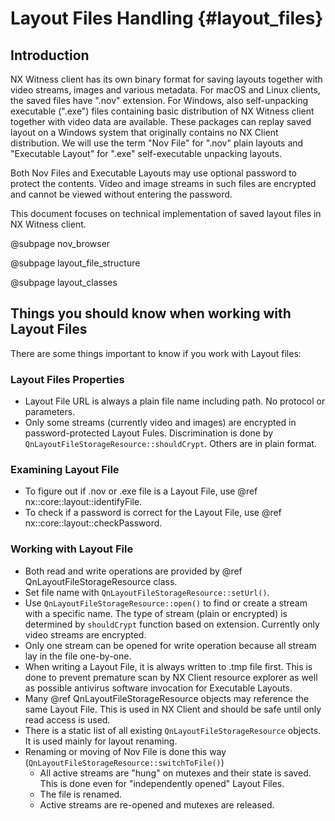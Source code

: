 # Layout Files Handling {#layout_files}

## Introduction
NX Witness client has its own binary format for saving layouts together with video streams, images and various metadata.
For macOS and Linux clients, the saved files have ".nov" extension. For Windows, also self-unpacking executable (".exe") files containing basic distribution of  NX Witness client together with video data are available. These packages can replay saved layout on a Windows system that originally contains no NX Client distribution.
We will use the term "Nov File" for ".nov" plain layouts and "Executable Layout" for ".exe" self-executable unpacking layouts.

Both Nov Files and Executable Layouts may use optional password to protect the contents. Video and image streams in such files are encrypted and cannot be viewed without entering the password.

This document focuses on technical implementation of saved layout files in NX Witness client. 

@subpage nov_browser

@subpage layout_file_structure

@subpage layout_classes


## Things you should know when working with Layout Files
There are some things important to know if you work with Layout files:

### Layout Files Properties
- Layout File URL is always a plain file name including path. No protocol or parameters.
- Only some streams (currently video and images) are encrypted in password-protected Layout Fules. Discrimination is done by `QnLayoutFileStorageResource::shouldCrypt`. Others are in plain format.

### Examining Layout File
- To figure out if .nov or .exe file is a Layout File, use @ref nx::core::layout::identifyFile.
- To check if a password is correct for the Layout File, use @ref nx::core::layout::checkPassword.

### Working with Layout File
- Both read and write operations are provided by @ref QnLayoutFileStorageResource class.
- Set file name with `QnLayoutFileStorageResource::setUrl()`. 
- Use `QnLayoutFileStorageResource::open()` to find or create a stream with a specific name. The type of stream (plain or encrypted) is determined by `shouldCrypt` function based on extension. Currently only video streams are encrypted.
- Only one stream can be opened for write operation because all stream lay in the file one-by-one.
- When writing a Layout File, it is always written to .tmp file first. This is done to prevent premature scan by NX Client resource explorer as well as possible antivirus software invocation for Executable Layouts.
- Many @ref QnLayoutFileStorageResource objects may reference the same Layout File. This is used in NX Client and should be safe until only read access is used.
- There is a static list of all existing `QnLayoutFileStorageResource` objects. It is used mainly for layout renaming.
- Renaming or moving of Nov File is done this way (`QnLayoutFileStorageResource::switchToFile()`)
    - All active streams are "hung" on mutexes and their state is saved. This is done even for "independently opened" Layout Files.
    - The file is renamed.
    - Active streams are re-opened and mutexes are released.